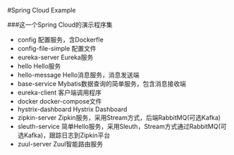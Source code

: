 #Spring Cloud Example

###这一个Spring Cloud的演示程序集

- config 配置服务，含Dockerfle
- config-file-simple 配置文件
- eureka-server Eureka服务
- hello Hello服务
- hello-message Hello消息服务，消息发送端
- base-service Mybatis数据查询的简单服务，包含消息接收端
- eureka-client 客户端调用程序
- docker docker-compose文件
- hystrix-dashboard Hystrix Dashboard
- zipkin-server Zipkin服务，采用Stream方式，后端RabbitMQ(可选Kafka)
- sleuth-service 简单Hello服务，采用Sleuth，Stream方式通过RabbitMQ(可选Kafka)，跟踪日志到Zipkin平台
- zuul-server Zuul智能路由服务